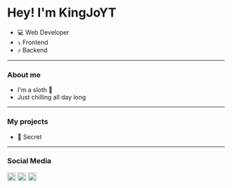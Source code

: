 # Hey! I'm KingJoYT
- 💻 Web Developer
- ⤵ Frontend
- ⤴ Backend

---
### About me
- I'm a sloth 🦥
- Just chilling all day long

---
### My projects
- 🤫 Secret

---
### Social Media
[<img src="https://discord.com/assets/3437c10597c1526c3dbd98c737c2bcae.svg" alt="Discord Logo" style="width: 20px; height: 20px;">](https://discord.com/users/436555443641384961) 
[<img src="https://cdn-icons-png.flaticon.com/512/1384/1384060.png" alt="YouTube Logo" style="width: 20px; height: 20px;">](https://www.youtube.com/channel/UCLNtpHjXuNtIrVjLOM3VgLQ) 
[<img src="https://cdn-icons-png.flaticon.com/512/2111/2111668.png" alt="Twitch Logo" style="width: 20px; height: 20px;">](https://www.twitch.tv/kingjo_yt) 